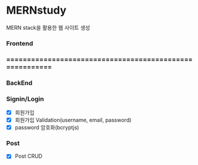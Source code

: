 # MERNstudy

MERN stack을 활용한 웹 사이트 생성

### Frontend

### ========================================================

### BackEnd

### Signin/Login

- [x] 회원가입
- [x] 회원가입 Validation(username, email, password)
- [x] password 암호화(bcryptjs)

### Post

- [x] Post CRUD
